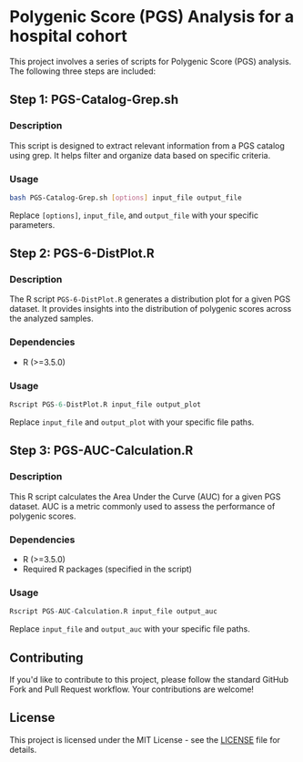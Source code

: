 # Polygenic Score (PGS) Analysis for a hospital cohort

This project involves a series of scripts for Polygenic Score (PGS) analysis. The following three steps are included:

## Step 1: PGS-Catalog-Grep.sh

### Description

This script is designed to extract relevant information from a PGS catalog using grep. It helps filter and organize data based on specific criteria.

### Usage

```bash
bash PGS-Catalog-Grep.sh [options] input_file output_file
```

Replace `[options]`, `input_file`, and `output_file` with your specific parameters.

## Step 2: PGS-6-DistPlot.R

### Description

The R script `PGS-6-DistPlot.R` generates a distribution plot for a given PGS dataset. It provides insights into the distribution of polygenic scores across the analyzed samples.

### Dependencies

- R (>=3.5.0)

### Usage

```R
Rscript PGS-6-DistPlot.R input_file output_plot
```

Replace `input_file` and `output_plot` with your specific file paths.

## Step 3: PGS-AUC-Calculation.R

### Description

This R script calculates the Area Under the Curve (AUC) for a given PGS dataset. AUC is a metric commonly used to assess the performance of polygenic scores.

### Dependencies

- R (>=3.5.0)
- Required R packages (specified in the script)

### Usage

```R
Rscript PGS-AUC-Calculation.R input_file output_auc
```

Replace `input_file` and `output_auc` with your specific file paths.

## Contributing

If you'd like to contribute to this project, please follow the standard GitHub Fork and Pull Request workflow. Your contributions are welcome!

## License

This project is licensed under the MIT License - see the [LICENSE](LICENSE) file for details.
